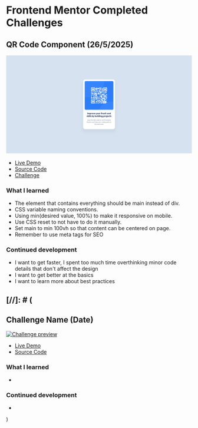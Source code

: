 # Frontend Mentor Completed Challenges

## QR Code Component (26/5/2025)
[![QR Code Component preview](./qr-code-component/preview.png)](https://mihaelshneyderis.github.io/frontend-mentor-challenges/qr-code-component/code/)

- [Live Demo](https://mihaelshneyderis.github.io/frontend-mentor-challenges/qr-code-component/code/)
- [Source Code](https://github.com/mihaelshneyderis/frontend-mentor-challenges/tree/main/qr-code-component)
- [Challenge](https://www.frontendmentor.io/challenges/qr-code-component-iux_sIO_H)

### What I learned
- The element that contains everything should be main instead of div.
- CSS variable naming conventions.
- Using min(desired value, 100%) to make it responsive on mobile.
- Use CSS reset to not have to do it manually.
- Set main to min 100vh so that content can be centered on page.
- Remember to use meta tags for SEO
### Continued development
- I want to get faster, I spent too much time overthinking minor code details that don't affect the design
- I want to get better at the basics
- I want to learn more about best practices

[//]: # (
---
## Challenge Name (Date)
[![Challenge preview](./challenge-folder/preview.png)](https://mihaelshneyderis.github.io/frontend-mentor-challenges/challenge-folder/code/)
- [Live Demo](https://mihaelshneyderis.github.io/frontend-mentor-challenges/challenge-folder/code/)
- [Source Code](https://github.com/mihaelshneyderis/frontend-mentor-challenges/tree/main/challenge-folder)
### What I learned
-
### Continued development
-
)
